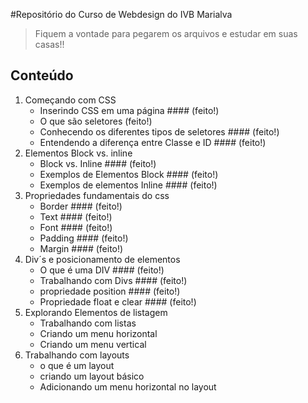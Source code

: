 ﻿#Repositório do Curso de Webdesign do IVB Marialva

>Fiquem a vontade para pegarem os arquivos e estudar em suas casas!!

## Conteúdo

1. Começando com CSS
    * Inserindo CSS em uma página #### (feito!)
    * O que são seletores (feito!)
    * Conhecendo os diferentes tipos de seletores  #### (feito!)
    * Entendendo a diferença entre Classe e ID #### (feito!)
2. Elementos Block vs. inline
    * Block vs. Inline #### (feito!)
    * Exemplos de Elementos Block #### (feito!)
    * Exemplos de elementos Inline #### (feito!)
3. Propriedades fundamentais do css
    * Border #### (feito!)
    * Text #### (feito!)
    * Font #### (feito!)
    * Padding #### (feito!)
    * Margin #### (feito!)
4. Div´s e posicionamento de elementos
    * O que é uma DIV #### (feito!)
    * Trabalhando com Divs #### (feito!)
    * propriedade position #### (feito!)
    * Propriedade float e clear #### (feito!)
5. Explorando Elementos de listagem
    * Trabalhando com listas
    * Criando um menu horizontal
    * Criando um menu vertical
6. Trabalhando com layouts
    * o que é um layout
    * criando um layout básico
    * Adicionando um menu horizontal no layout
